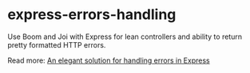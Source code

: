 # express-errors-handling

Use Boom and Joi with Express for lean controllers and ability to return pretty formatted HTTP errors.

Read more: [An elegant solution for handling errors in Express
](https://michalzalecki.com/an-elegant-solution-for-handling-errors-in-express/)
